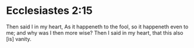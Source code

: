 # Ecclesiastes 2:15

Then said I in my heart, As it happeneth to the fool, so it happeneth even to me; and why was I then more wise? Then I said in my heart, that this also [is] vanity.
